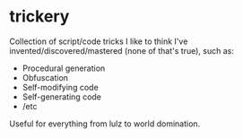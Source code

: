 # trickery
Collection of script/code tricks I like to think I've invented/discovered/mastered (none of that's true), such as:  

+ Procedural generation
+ Obfuscation
+ Self-modifying code
+ Self-generating code
+ /etc

Useful for everything from lulz to world domination.
